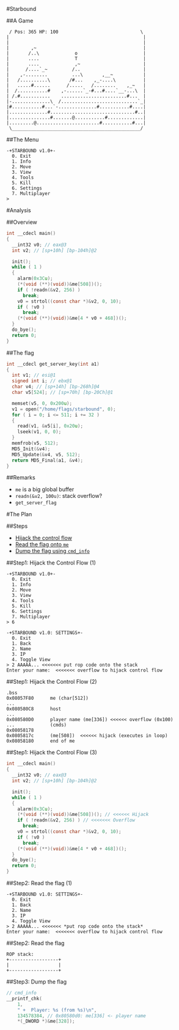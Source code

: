 #Starbound

##A Game
```
 / Pos: 365 HP: 100                              \ 
|                                                 |
|                                                 |
|        ,~                                       |
|       /..\             o                        |
|       ....             T                        |
|       ....             ,~                       |
|      /....`_~         /..                       |
|    ,-........         ...\       ,__~           |
|   /..........\       /#...    ,_-....\          |
|   .....#......      /.....   /........    ,_~   |
|  /...........#    ,-......`_-#...#....`__-...\  |
| /.#...........    ........................#...  |
|-..............\  /............................`_|
|#...........#...`-..............#...........#....|
|..............#...............................#..|
|...............#.......@...........#.............|
|.........@.......................#...........#...|
 \_______________________________________________/

```

##The Menu

```
-+STARBOUND v1.0+-
  0. Exit
  1. Info
  2. Move
  3. View
  4. Tools
  5. Kill
  6. Settings
  7. Multiplayer
> 
```

#Analysis

##Overview
```c
int __cdecl main()
{
  __int32 v0; // eax@3
  int v2; // [sp+10h] [bp-104h]@2

  init();
  while ( 1 )
  {
    alarm(0x3Cu);
    (*(void (**)(void))&me[508])();
    if ( !readn(&v2, 256) )
      break;
    v0 = strtol((const char *)&v2, 0, 10);
    if ( !v0 )
      break;
    (*(void (**)(void))&me[4 * v0 + 468])();
  }
  do_bye();
  return 0;
}
```

##The flag
```c
int __cdecl get_server_key(int a1)
{
  int v1; // esi@1
  signed int i; // ebx@1
  char v4; // [sp+14h] [bp-268h]@4
  char v5[524]; // [sp+70h] [bp-20Ch]@1

  memset(v5, 0, 0x200u);
  v1 = open("/home/flags/starbound", 0);
  for ( i = 0; i <= 511; i += 32 )
  {
    read(v1, &v5[i], 0x20u);
    lseek(v1, 0, 0);
  }
  memfrob(v5, 512);
  MD5_Init(&v4);
  MD5_Update(&v4, v5, 512);
  return MD5_Final(a1, &v4);
}
```

##Remarks
* `me` is a big global buffer
* `readn(&v2, 100u)`: stack overflow?
* `get_server_flag`

#The Plan

##Steps
* [Hijack the control flow](#step1-hijack-the-control-flow-1)
* [Read the flag onto `me`](#step2-read-the-flag)
* [Dump the flag using `cmd_info`](#step3-dump-the-flag)

##Step1: Hijack the Control Flow (1)
```
-+STARBOUND v1.0+-
  0. Exit
  1. Info
  2. Move
  3. View
  4. Tools
  5. Kill
  6. Settings
  7. Multiplayer
> 6

-+STARBOUND v1.0: SETTINGS+-
  0. Exit
  1. Back
  2. Name
  3. IP
  4. Toggle View
> 2 AAAAA... <<<<<<< put rop code onto the stack
Enter your name:  <<<<<<< overflow to hijack control flow
```

##Step1: Hijack the Control Flow (2)

```
.bss
0x08057F80      me (char[512])
...
0x080580C8      host
...
0x080580D0      player name (me[336]) <<<<<< overflow (0x100)
...             (cmds)
0x08058178
0x0805817c      (me[508])  <<<<<< hijack (executes in loop)
0x08058180      end of me
```

##Step1: Hijack the Control Flow (3)
```c
int __cdecl main()
{
  __int32 v0; // eax@3
  int v2; // [sp+10h] [bp-104h]@2

  init();
  while ( 1 )
  {
    alarm(0x3Cu);
    (*(void (**)(void))&me[508])(); // <<<<<< Hijack
    if ( !readn(&v2, 256) ) // <<<<<<< Overflow
      break;
    v0 = strtol((const char *)&v2, 0, 10);
    if ( !v0 )
      break;
    (*(void (**)(void))&me[4 * v0 + 468])();
  }
  do_bye();
  return 0;
}
```

##Step2: Read the flag (1)
```
-+STARBOUND v1.0: SETTINGS+-
  0. Exit
  1. Back
  2. Name
  3. IP
  4. Toggle View
> 2 AAAAA... <<<<<<< *put rop code onto the stack*
Enter your name:  <<<<<<< overflow to hijack control flow
```

##Step2: Read the flag
```
ROP stack:
+------------------+
|                  |
+------------------+
```

##Step3: Dump the flag
``` c
// cmd_info
__printf_chk(
    1, 
    " +  Player: %s (from %s)\n",
    134578384, // 0x80580d0: me[336] <- player name
    *(_DWORD *)&me[328]);
```
